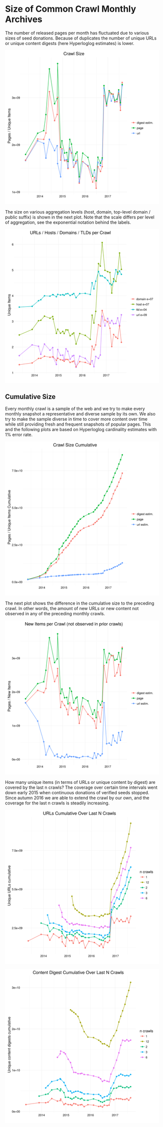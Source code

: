 Size of Common Crawl Monthly Archives
=====================================

The number of released pages per month has fluctuated due to various sizes of seed donations. Because of duplicates the number of unique URLs or unique content digests (here Hyperloglog estimates) is lower.

![Size of crawl archives (pages, URLs, unique content digest)](./crawlsize/monthly.png)

The size on various aggregation levels (host, domain, top-level domain / public suffix) is shown in the next plot. Note that the scale differs per level of aggregation, see the exponential notation behind the labels.

![Coverage of unique URLs, host and domain names, top-level domains (public suffixes)](./crawlsize/domain.png)

## Cumulative Size

Every monthly crawl is a sample of the web and we try to make every monthly snapshot a representative and diverse sample by its own. We also try to make the sample diverse in time to cover more content over time while still providing fresh and frequent snapshots of popular pages. This and the following plots are based on Hyperloglog cardinality estimates with 1% error rate.

![Cumulative size of monthly crawl archives since 2013](./crawlsize/cumulative.png)

The next plot shows the difference in the cumulative size to the preceding crawl. In other words, the amount of new URLs or new content not observed in any of the preceding monthly crawls.

![New Items per Crawl, not observed in prior crawls](./crawlsize/monthly_new.png)

How many unique items (in terms of URLs or unique content by digest) are covered by the last n crawls? The coverage over certain time intervals went down early 2015 when continuous donations of verified seeds stopped. Since autumn 2016 we are able to extend the crawl by our own, and the coverage for the last n crawls is steadily increasing.

![Number of unique URLs if the last n crawls are combined](./crawlsize/url_last_n_crawls.png)

![Number of unique content if the last n crawls are combined](./crawlsize/digest_last_n_crawls.png)
